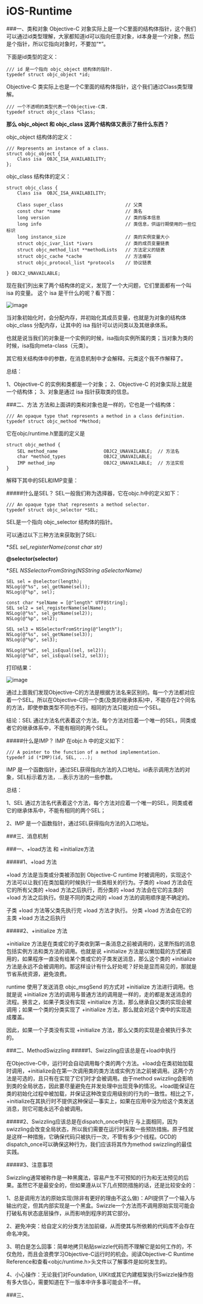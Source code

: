 # iOS-Runtime


###一、类和对象
Objective-C 对象实际上是一个C里面的结构体指针，这个我们可以通过id类型理解，大家都知道id可以指向任意对象，id本身是一个对象，然后是个指针，所以它指向对象时，不要加“*”。

下面是id类型的定义：

	/// id 是一个指向 objc_object 结构体的指针.
	typedef struct objc_object *id;
	
Objective-C 类实际上也是一个C里面的结构体指针，这个我们通过Class类型理解。

	/// 一个不透明的类型代表一个Objective-C类.
	typedef struct objc_class *Class;

**那么 objc_object 和 objc_class 这两个结构体又表示了些什么东西？**

objc_object 结构体的定义：

	/// Represents an instance of a class.
	struct objc_object {
   	 	Class isa  OBJC_ISA_AVAILABILITY;
	};

objc_class 结构体的定义：

	struct objc_class {
    	Class isa  OBJC_ISA_AVAILABILITY;

	    Class super_class  						// 父类                                   
	    const char *name   						// 类名                                     
	    long version       						// 类的版本信息                                      
	    long info          						// 类信息，供运行期使用的一些位标识                                    
	    long instance_size                    	// 类的实例变量大小                  
	    struct objc_ivar_list *ivars           	// 类的成员变量链表                 
	    struct objc_method_list **methodLists  	// 方法定义的链表                  
	    struct objc_cache *cache               	// 方法缓存                  
	    struct objc_protocol_list *protocols   	// 协议链表                
		
	} OBJC2_UNAVAILABLE;

现在我们列出来了两个结构体的定义，发现了一个大问题，它们里面都有一个叫 isa 的变量。
这个 isa 是干什么的呢？看下图：

![image](/isa指针.png)

当对象初始化时，会分配内存，并初始化其成员变量，也就是为对象的结构体 objc_class 分配内存，让其中的 isa 指针可以访问类以及其继承体系。

也就是说当我们的对象是一个实例的时候，isa指向实例所属的类；当对象为类的时候，isa指向meta-class（元类）。

其它相关结构体中的参数，在消息机制中才会解释。元类这个我不作解释了。

总结：

1、Objective-C 的实例和类都是一个对象；
2、Objective-C 的对象实际上就是一个结构体；
3、对象是通过 isa 指针获取类的信息。

###二、方法
方法和上面讲的类和对象也是一样的，它也是一个结构体：

	/// An opaque type that represents a method in a class definition.
	typedef struct objc_method *Method;

它在objc/runtime.h里面的定义是
 
	struct objc_method {
	    SEL method_name                 OBJC2_UNAVAILABLE;  // 方法名
	    char *method_types              OBJC2_UNAVAILABLE;
	    IMP method_imp                  OBJC2_UNAVAILABLE;  // 方法实现
	}

解释下其中的SEL和IMP变量：

#####什么是SEL？
SEL一般我们称为选择器，它在objc.h中的定义如下：

	/// An opaque type that represents a method selector.
	typedef struct objc_selector *SEL;

SEL是一个指向 objc_selector 结构体的指针。

可以通过以下三种方法来获取到了SEL:

**SEL sel_registerName(const char *str)**

**@selector(selector)**

**SEL NSSelectorFromString(NSString *aSelectorName)**


 	SEL sel = @selector(length);
    NSLog(@"%s", sel_getName(sel));
    NSLog(@"%p", sel);
    
    const char *selName = [@"length" UTF8String];
    SEL sel2 = sel_registerName(selName);
    NSLog(@"%s", sel_getName(sel2));
    NSLog(@"%p", sel2);
    
    SEL sel3 = NSSelectorFromString(@"length");
    NSLog(@"%s", sel_getName(sel3));
    NSLog(@"%p", sel3);
    
    NSLog(@"%d", sel_isEqual(sel, sel2));
    NSLog(@"%d", sel_isEqual(sel2, sel3));

打印结果：

![image](/SEL.png)

通过上面我们发现Objective-C的方法是根据方法名来区别的。每一个方法都对应着一个SEL。所以在Objective-C同一个类(及类的继承体系)中，不能存在2个同名的方法，即使参数类型不同也不行。相同的方法只能对应一个SEL。

结论：SEL 通过方法名代表着这个方法，每个方法对应着一个唯一的SEL，同类或者它的继承体系中，不能有相同的两个SEL。


#####什么是IMP？
IMP 在objc.h 中的定义如下：

	/// A pointer to the function of a method implementation. 
	typedef id (*IMP)(id, SEL, ...); 

IMP 是一个函数指针，通过SEL获得指向方法的入口地址。id表示调用方法的对象，SEL标示着方法，...表示方法的一些参数。

总结：

1、SEL 通过方法名代表着这个方法，每个方法对应着一个唯一的SEL，同类或者它的继承体系中，不能有相同的两个SEL；

2、IMP 是一个函数指针，通过SEL获得指向方法的入口地址。


###三、消息机制









###一、+load方法 和 +initialize方法

#####1、+load 方法

+load 方法是当类或分类被添加到 Objective-C runtime 时被调用的，实现这个方法可以让我们在类加载的时候执行一些类相关的行为。子类的 +load 方法会在它的所有父类的 +load 方法之后执行，而分类的 +load 方法会在它的主类的 +load 方法之后执行。但是不同的类之间的 +load 方法的调用顺序是不确定的。

子类 +load 方法等父类先执行完 +load 方法才执行。
分类 +load 方法会在它的主类 +load 方法之后执行


#####2、+initialize 方法

+initialize 方法是在类或它的子类收到第一条消息之前被调用的，这里所指的消息包括实例方法和类方法的调用。也就是说 +initialize 方法是以懒加载的方式被调用的，如果程序一直没有给某个类或它的子类发送消息，那么这个类的 +initialize 方法是永远不会被调用的。那这样设计有什么好处呢？好处是显而易见的，那就是节省系统资源，避免浪费。


runtime 使用了发送消息 objc_msgSend 的方式对 +initialize 方法进行调用。也就是说 +initialize 方法的调用与普通方法的调用是一样的，走的都是发送消息的流程。换言之，如果子类没有实现 +initialize 方法，那么继承自父类的实现会被调用；如果一个类的分类实现了 +initialize 方法，那么就会对这个类中的实现造成覆盖。

因此，如果一个子类没有实现 +initialize 方法，那么父类的实现是会被执行多次的。

###二、MethodSwizzling
#####1、Swizzling应该总是在+load中执行

在Objective-C中，运行时会自动调用每个类的两个方法。+load会在类初始加载时调用，+initialize会在第一次调用类的类方法或实例方法之前被调用。这两个方法是可选的，且只有在实现了它们时才会被调用。由于method swizzling会影响到类的全局状态，因此要尽量避免在并发处理中出现竞争的情况。+load能保证在类的初始化过程中被加载，并保证这种改变应用级别的行为的一致性。相比之下，+initialize在其执行时不提供这种保证—事实上，如果在应用中没为给这个类发送消息，则它可能永远不会被调用。

#####2、Swizzling应该总是在dispatch_once中执行
与上面相同，因为swizzling会改变全局状态，所以我们需要在运行时采取一些预防措施。原子性就是这样一种措施，它确保代码只被执行一次，不管有多少个线程。GCD的dispatch_once可以确保这种行为，我们应该将其作为method swizzling的最佳实践。

#####3、注意事项

Swizzling通常被称作是一种黑魔法，容易产生不可预知的行为和无法预见的后果。虽然它不是最安全的，但如果遵从以下几点预防措施的话，还是比较安全的：

   1、总是调用方法的原始实现(除非有更好的理由不这么做)：API提供了一个输入与输出约定，但其内部实现是一个黑盒。Swizzle一个方法而不调用原始实现可能会打破私有状态底层操作，从而影响到程序的其它部分。
   
   2、避免冲突：给自定义的分类方法加前缀，从而使其与所依赖的代码库不会存在命名冲突。
   
   3、明白是怎么回事：简单地拷贝粘贴swizzle代码而不理解它是如何工作的，不仅危险，而且会浪费学习Objective-C运行时的机会。阅读Objective-C Runtime Reference和查看<objc/runtime.h>头文件以了解事件是如何发生的。
   
   4、小心操作：无论我们对Foundation, UIKit或其它内建框架执行Swizzle操作抱有多大信心，需要知道在下一版本中许多事可能会不一样。
   
   
###三、
  
  
  
  

